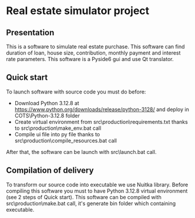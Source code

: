 # Real estate simulator project


## Presentation
This is a software to simulate real estate purchase. This software can find duration of loan, house size, contribution, monthly payment and interest rate parameters.
This software is a Pyside6 gui and use Qt translator.

## Quick start
To launch software with source code you must do before:
* Download Python 3.12.8 at https://www.python.org/downloads/release/python-3128/ and deploy in COTS\Python-3.12.8 folder
* Create virtual environment from src\production\requirements.txt thanks to src\production\make_env.bat call
* Compile ui file into py file thanks to src\production\compile_resources.bat call

After that, the software can be launch with src\launch.bat call.

## Compilation of delivery
To transform our source code into executable we use Nuitka library.
Before compiling this software you must to have Python 3.12.8 virtual environment (see 2 steps of Quick start).
This software can be compiled with src\production\make.bat call, it's generate bin folder which containing executable.
